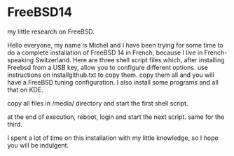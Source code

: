 # FreeBSD14
my little research on FreeBSD.

Hello everyone, my name is Michel and I have been trying for some time to do a complete installation of FreeBSD 14 in French, because I live in French-speaking Switzerland.
Here are three shell script files which, after installing Freebsd from a USB key, allow you to configure different options.
use instructions on installgithub.txt to copy them.
copy them all and you will have a FreeBSD tuning configuration.
I also install some programs and all that on KDE.

copy all files in /media/ directory and start the first shell script.

at the end of execution, reboot, login and start the next script.
same for the third.

I spent a lot of time on this installation with my little knowledge, so I hope you will be indulgent.


